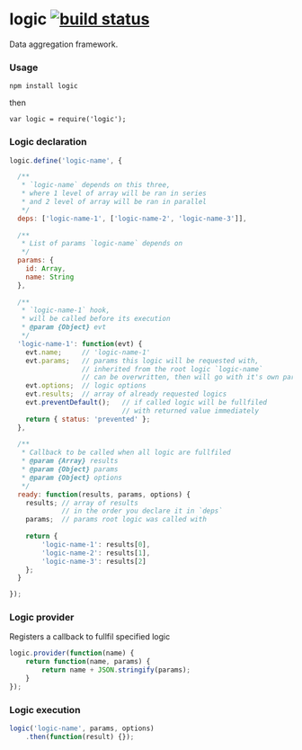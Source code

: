 logic [![build status](https://secure.travis-ci.org/artjock/logic.png)](http://travis-ci.org/artjock/logic)
=====

Data aggregation framework.

### Usage

    npm install logic
    
then

    var logic = require('logic');
    
    
### Logic declaration

```js
logic.define('logic-name', {

  /**
   * `logic-name` depends on this three,
   * where 1 level of array will be ran in series
   * and 2 level of array will be ran in parallel
   */
  deps: ['logic-name-1', ['logic-name-2', 'logic-name-3']],
  
  /**
   * List of params `logic-name` depends on
   */
  params: {
    id: Array,
    name: String
  },
  
  /**
   * `logic-name-1` hook,
   * will be called before its execution
   * @param {Object} evt
   */
  'logic-name-1': function(evt) {
    evt.name;     // 'logic-name-1'
    evt.params;   // params this logic will be requested with,
                  // inherited from the root logic `logic-name`
                  // can be overwritten, then will go with it's own params
    evt.options;  // logic options
    evt.results;  // array of already requested logics
    evt.preventDefault();   // if called logic will be fullfiled
                            // with returned value immediately
    return { status: 'prevented' };
  },
  
  /**
   * Callback to be called when all logic are fullfiled
   * @param {Array} results
   * @param {Object} params
   * @param {Object} options
   */
  ready: function(results, params, options) {
    results; // array of results
             // in the order you declare it in `deps`
    params;  // params root logic was called with
    
    return {
        'logic-name-1': results[0],
        'logic-name-2': results[1],
        'logic-name-3': results[2]
    };
  }

});
```

### Logic provider

Registers a callback to fullfil specified logic

```js
logic.provider(function(name) {
    return function(name, params) {
        return name + JSON.stringify(params);
    }
});
```

### Logic execution
```js
logic('logic-name', params, options)
    .then(function(result) {});
```
